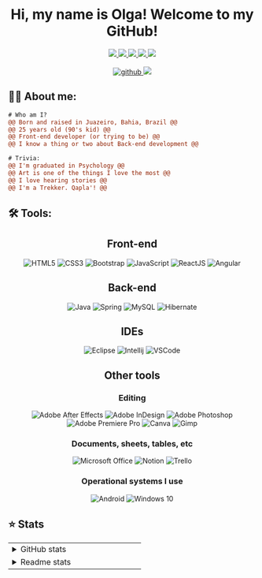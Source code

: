 <h1 align="center">Hi, my name is Olga! Welcome to my GitHub!</h1>

<div align="center">
  
  <a target="_blank" href="mailto:olgacsmendes@gmail.com">
  <img src="https://img.shields.io/badge/Gmail-D14836?style=for-the-badge&logo=gmail&logoColor=white"/>
  </a>
  <a target="_blank" href="https://twitter.com/tataratlante">
    <img src="https://img.shields.io/badge/Twitter-1DA1F2?style=for-the-badge&logo=twitter&logoColor=white"/>
  </a>
  <a target="_blank" href="https://www.instagram.com/olyusha.jpg">
    <img src="https://img.shields.io/badge/Instagram-E4405F?style=for-the-badge&logo=instagram&logoColor=white">
  </a>  
  <a target="_blank" href="https://www.linkedin.com/in/olga-mendes">
    <img src="https://img.shields.io/badge/LinkedIn-0077B5?style=for-the-badge&logo=linkedin&logoColor=white"/>
  </a>
  <a target="_blank" href="https://discordapp.com/users/348762849549484032">
    <img src="https://img.shields.io/badge/Discord-7289DA?style=for-the-badge&logo=discord&logoColor=white"/>
  </a>
</div><br>
<div align="center">
  <a href="https://github.com/olgacsmendes"><img alt="github" src="https://img.shields.io/github/followers/olgacsmendes?color=181717&logo=github&style=for-the-badge&label=github"/>
  </a>
  <img src="https://komarev.com/ghpvc/?username=olgacsmendes&style=for-the-badge&color=32325D"/>
</div>

## 🖖🏼 **About me:**
```diff
# Who am I?
@@ Born and raised in Juazeiro, Bahia, Brazil @@
@@ 25 years old (90's kid) @@
@@ Front-end developer (or trying to be) @@
@@ I know a thing or two about Back-end development @@

# Trivia:
@@ I'm graduated in Psychology @@
@@ Art is one of the things I love the most @@
@@ I love hearing stories @@
@@ I'm a Trekker. Qapla'! @@
```

## 🛠 **Tools:**

<div align="center">

## Front-end 
![HTML5](https://img.shields.io/badge/html5-%23E34F26.svg?style=for-the-badge&logo=html5&logoColor=white)
![CSS3](https://img.shields.io/badge/css3-%231572B6.svg?style=for-the-badge&logo=css3&logoColor=white)
![Bootstrap](https://img.shields.io/badge/bootstrap-%23563D7C.svg?style=for-the-badge&logo=bootstrap&logoColor=white)
![JavaScript](https://img.shields.io/badge/javascript-%23323330.svg?style=for-the-badge&logo=javascript&logoColor=%23F7DF1E)
![ReactJS](https://img.shields.io/badge/react-C.svg?style=for-the-badge&logo=react&color=282C34)
![Angular](https://img.shields.io/badge/Angular-DD0031?style=for-the-badge&logo=angular&logoColor=white)

## Back-end
![Java](https://img.shields.io/badge/Java-ED8B00?style=for-the-badge&logo=openjdk&logoColor=white)
![Spring](https://img.shields.io/badge/Spring-6DB33F?style=for-the-badge&logo=spring&logoColor=white)
![MySQL](https://img.shields.io/badge/MySQL-005C84?style=for-the-badge&logo=mysql&logoColor=white)
![Hibernate](https://img.shields.io/badge/Hibernate-59666C?style=for-the-badge&logo=Hibernate&logoColor=white)

## IDEs
![Eclipse](https://img.shields.io/badge/Eclipse-2C2255?style=for-the-badge&logo=eclipse&logoColor=white)
![Intellij](https://img.shields.io/badge/IntelliJ_IDEA-000000.svg?style=for-the-badge&logo=intellij-idea&logoColor=white)
![VSCode](https://img.shields.io/badge/Visual_Studio_Code-0078D4?style=for-the-badge&logo=visual%20studio%20code&logoColor=white)


## Other tools
### Editing
![Adobe After Effects](https://img.shields.io/badge/Adobe%20after%20affects-CF96FD?style=for-the-badge&logo=Adobe%20after%20effects&logoColor=393665)
![Adobe InDesign](https://img.shields.io/badge/Adobe%20InDesign-FF3366?style=for-the-badge&logo=Adobe%20InDesign&logoColor=white)
![Adobe Photoshop](https://img.shields.io/badge/Adobe%20Photoshop-31A8FF?style=for-the-badge&logo=Adobe%20Photoshop&logoColor=black)
![Adobe Premiere Pro](https://img.shields.io/badge/Adobe%20Premiere%20Pro-9999FF?style=for-the-badge&logo=Adobe%20Premiere%20Pro&logoColor=white)
![Canva](https://img.shields.io/badge/Canva-%2300C4CC.svg?&style=for-the-badge&logo=Canva&logoColor=white)
![Gimp](https://img.shields.io/badge/gimp-5C5543?style=for-the-badge&logo=gimp&logoColor=white)
### Documents, sheets, tables, etc
![Microsoft Office](https://img.shields.io/badge/Microsoft_Office-D83B01?style=for-the-badge&logo=microsoft-office&logoColor=white)
![Notion](https://img.shields.io/badge/Notion-000000?style=for-the-badge&logo=notion&logoColor=white)
![Trello](https://img.shields.io/badge/Trello-0052CC?style=for-the-badge&logo=trello&logoColor=white)

### Operational systems I use
![Android](https://img.shields.io/badge/Android-3DDC84?style=for-the-badge&logo=android&logoColor=white)
![Windows 10](https://img.shields.io/badge/Windows-0078D6?style=for-the-badge&logo=windows&logoColor=white)
</div>

## ⭐ **Stats**
<table align="center">
  <tr>
    <td valign="top" width="50%">
      <details>
        <summary>GitHub stats</summary>
        <div align="center">
        <img src="https://github-readme-stats.vercel.app/api/top-langs?username=olgacsmendes&layout=compact&theme=dracula" />
        </div>
      </details>
    </td>
  </tr>
  <tr>
    <td valign="top" width="50%">
      <details>
        <summary>Readme stats</summary>
        <img src="https://github-readme-stats.vercel.app/api?username=olgacsmendes&show_icons=true&theme=dracula" />
      </details>
    </td>
  </tr>
</table>
